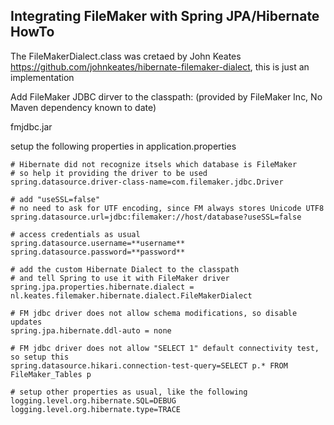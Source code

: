 ## Integrating FileMaker with Spring JPA/Hibernate HowTo

The FileMakerDialect.class was cretaed by John Keates https://github.com/johnkeates/hibernate-filemaker-dialect, 
this is just an implementation

Add FileMaker JDBC dirver to the classpath:
(provided by FileMaker Inc, No Maven dependency known to date)

fmjdbc.jar

setup the following properties in application.properties

```properties
# Hibernate did not recognize itsels which database is FileMaker
# so help it providing the driver to be used
spring.datasource.driver-class-name=com.filemaker.jdbc.Driver

# add "useSSL=false"
# no need to ask for UTF encoding, since FM always stores Unicode UTF8
spring.datasource.url=jdbc:filemaker://host/database?useSSL=false

# access credentials as usual
spring.datasource.username=**username**
spring.datasource.password=**password**

# add the custom Hibernate Dialect to the classpath
# and tell Spring to use it with FileMaker driver
spring.jpa.properties.hibernate.dialect = nl.keates.filemaker.hibernate.dialect.FileMakerDialect

# FM jdbc driver does not allow schema modifications, so disable updates
spring.jpa.hibernate.ddl-auto = none

# FM jdbc driver does not allow "SELECT 1" default connectivity test, so setup this
spring.datasource.hikari.connection-test-query=SELECT p.* FROM FileMaker_Tables p

# setup other properties as usual, like the following
logging.level.org.hibernate.SQL=DEBUG
logging.level.org.hibernate.type=TRACE

```
